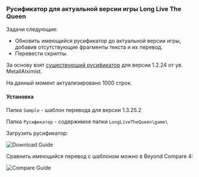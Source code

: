 ### Русификатор для актуальной версии игры Long Live The Queen

Задачи следующие:
+ Обновить имеющийся русификатор до актуальной версии игры, добавив отсутствующие фрагменты текста и их перевод.
+ Перевести скрипты.

За основу взят [существующий русификатор](https://forum.zoneofgames.ru/topic/30271-long-live-the-queen) для версии 1.2.24 от ув. MetallAlximist.

На данный момент актуализировано 1000 строк.

#### Установка

Папка `Sample` - шаблон перевода для версии 1.3.25.2

Папка `Русификатор` - содержимое папки `LongLiveTheQueen\game\`

Загрузить русификатор:

![Download Guide](https://i.imgur.com/2PbXUSI.png)

Сравнить имеющийся перевод с шаблоном можно в Beyond Compare 4:

![Compare Guide](https://i.imgur.com/wTY5Qzp.png)
